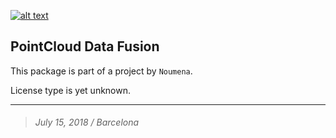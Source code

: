 [![alt text](https://noumena.io/wp-content/uploads/2017/01/170113_N_BW-01.png)](noumena.io "noumena.io website")
## PointCloud Data Fusion


This package is part of a project by `Noumena`.

License type is yet unknown.
___
> ###### July 15, 2018 / Barcelona
